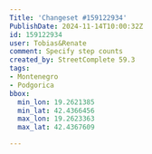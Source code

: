 ```yaml
---
Title: 'Changeset #159122934'
PublishDate: 2024-11-14T10:00:32Z
id: 159122934
user: Tobias&Renate
comment: Specify step counts
created_by: StreetComplete 59.3
tags:
- Montenegro
- Podgorica
bbox:
  min_lon: 19.2621385
  min_lat: 42.4366456
  max_lon: 19.2623363
  max_lat: 42.4367609

---
```

